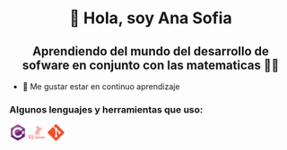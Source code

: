 <h1 align="center">👋 Hola, soy Ana Sofia </h1>
<h2 align="center"> Aprendiendo del mundo del desarrollo de sofware en conjunto con las matematicas 👨‍💻</h2> 

- 🍂 Me gustar estar en continuo aprendizaje

<h3>Algunos lenguajes y herramientas que uso:</h3>
<p>
   <img align="center" src="https://github.com/devicons/devicon/blob/v2.15.1/icons/csharp/csharp-original.svg" alt="csharp" height="auto" width="30"/>
  <img align="center" src="https://github.com/devicons/devicon/blob/v2.15.1/icons/microsoftsqlserver/microsoftsqlserver-plain-wordmark.svg" alt="csharp" height="auto" width="30"/>
  <img align="center" src="https://github.com/devicons/devicon/blob/v2.15.1/icons/git/git-original.svg" alt="csharp" height="auto" width="30"/>
</p>
